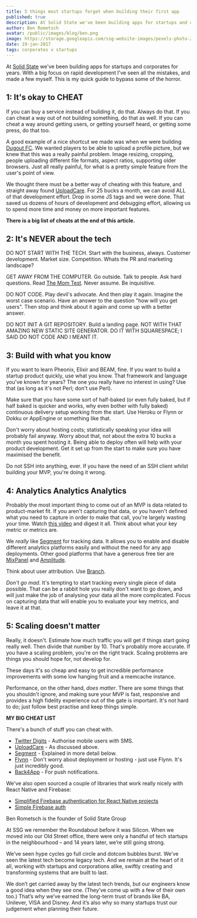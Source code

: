```yaml
---
title: 5 things most startups forget when building their first app
published: true
description: At Solid State we've been building apps for startups and corporates for years. With a big focus on rapid development I've seen all the mistakes, and made a few myself.  This is my quick guide to bypass some of the horror.
author: Ben Rometsch
avatar: /public/images/blog/ben.png
image: https://storage.googleapis.com/ssg-website-images/pexels-photo-237911.jpeg
date: 19-jan-2017
tags: corporates v startups
---
```


At [Solid State](https://solidstategroup.com/) we've been building apps for startups and corporates for years. With a big focus on rapid development I've seen all the mistakes, and made a few myself.  This is my quick guide to bypass some of the horror.

## 1: It's okay to CHEAT

If you can buy a service instead of building it, do that. Always do that. If you can cheat a way out of not building something, do that as well. If you can cheat a way around getting users, or getting yourself heard, or getting some press, do that too.

A good example of a nice shortcut we made was when we were building [Dugout FC](https://www.dugoutfc.com). We wanted players to be able to upload a profile picture, but we knew that this was a really painful problem. Image resizing, cropping, people uploading different file formats, aspect ratios, supporting older browsers. Just all really painful, for what is a pretty simple feature from the user's point of view.

We thought there must be a better way of cheating with this feature, and straight away found [UploadCare](https://uploadcare.com/). For 25 bucks a month, we can avoid ALL of that development effort. Drop in some JS tags and we were done. That saved us dozens of hours of development and debugging effort, allowing us to spend more time and money on more important features.

**There is a big list of cheats at the end of this article.**



## 2: It's NEVER about the tech

DO NOT START WITH THE TECH. Start with the business, always. Customer development. Market size. Competition. Whats the PR and marketing landscape?

GET AWAY FROM THE COMPUTER. Go outside. Talk to people. Ask hard questions. Read [The Mom Test](https://www.amazon.co.uk/Mom-Test-customers-business-everyone/dp/1492180742?tag=httprobfitcom-21). Never assume. Be inquisitive.

DO NOT CODE. Play devil's advocate. And then play it again. Imagine the worst case scenario. Have an answer to the question "how will you get users". Then stop and think about it again and come up with a better answer.

DO NOT INIT A GIT REPOSITORY. Build a landing page. NOT WITH THAT AMAZING NEW STATIC SITE GENERATOR. DO IT WITH SQUARESPACE; I SAID DO NOT CODE AND I MEANT IT.



## 3: Build with what you know

If you want to learn Pheonix, Elixir and BEAM, fine. If you want to build a startup product quickly, use what you know. That framework and language you've known for years? The one you really have no interest in using? Use that (as long as it's not Perl; don't use Perl).

Make sure that you have some sort of half-baked (or even fully baked, but if half baked is quicker and works, why even bother with fully baked) continuous delivery setup working from the start. Use Heroku or Flynn or Dokku or AppEngine or something like that.

Don't worry about hosting costs; statistically speaking your idea will probably fail anyway. Worry about that, not about the extra 10 bucks a month you spent hosting it. Being able to deploy often will help with your product development. Get it set up from the start to make sure you have maximised the benefit.

Do not SSH into anything, ever. If you have the need of an SSH client whilst building your MVP, you're doing it wrong.



## 4: Analytics Analytics Analytics

Probably the most important thing to come out of an MVP is data related to product-market fit. If you aren't capturing that data, or you haven't defined what you need to capture in order to make that call, you're largely wasting your time. Watch [this video](https://www.youtube.com/watch?v=n_yHZ_vKjno) and digest it all. Think about what your key metric or metrics are.

We *really* like [Segment](https://segment.com/) for tracking data. It allows you to enable and disable different analytics platforms easily and without the need for any app deployments. Other good platforms that have a generous free tier are [MixPanel](https://mixpanel.com/) and [Amplitude](https://amplitude.com/).

Think about user attribution. Use [Branch](https://branch.io/).

*Don't go mad*. It's tempting to start tracking every single piece of data possible. That can be a rabbit hole you really don't want to go down, and will just make the job of analysing your data all the more complicated. Focus on capturing data that will enable you to evaluate your key metrics, and leave it at that.



## 5: Scaling doesn't matter

Really, it doesn't. Estimate how much traffic you will get if things start going really well. Then divide that number by 10. That's probably more accurate. If you have a scaling problem, you're on the right track. Scaling problems are things you should hope for, not develop for.

These days it's so cheap and easy to get incredible performance improvements with some low hanging fruit and a memcache instance.

Performance, on the other hand, *does matter*. There are some things that you shouldn't ignore, and making sure your MVP is fast, responsive and provides a high fidelity experience out of the gate is important. It's not hard to do; just follow best practise and keep things simple.



**MY BIG CHEAT LIST**

There's a bunch of stuff you can cheat with.

- [Twitter Digits](https://get.digits.com/) - Authorise mobile users with SMS.
- [UploadCare](https://uploadcare.com/) - As discussed above.
- [Segment](https://segment.com/) - Explained in more detail below.
- [Flynn](https://flynn.io/) - Don't worry about deployment or hosting - just use Flynn. It's just incredibly good.
- [Back4App](https://www.back4app.com/) - For push notifications.

We've also open sourced a couple of libraries that work really nicely with React Native and Firebase:

- [Simplified Firebase authentication for React Native projects](https://github.com/SolidStateGroup/react-native-firebase-auth)
- [Simple Firebase auth](https://github.com/SolidStateGroup/simple-firebase-auth)



Ben Rometsch is the founder of Solid State Group

At SSG we remember the Roundabout before it was Silicon. When we moved into our Old Street office, there were only a handful of tech startups in the neighbourhood – and 14 years later, we’re still going strong.

We’ve seen hype cycles go full circle and dotcom bubbles burst. We’ve seen the latest tech become legacy tech. And we remain at the heart of it all, working with startups and corporations alike, swiftly creating and transforming systems that are built to last.

We don’t get carried away by the latest tech trends, but our engineers know a good idea when they see one. (They’ve come up with a few of their own too.) That’s why we’ve earned the long-term trust of brands like BA, Unilever, VISA and Disney. And it’s also why so many startups trust our judgement when planning their future.
